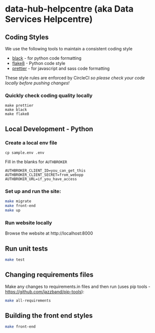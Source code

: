 # data-hub-helpcentre (aka Data Services Helpcentre)

## Coding Styles

We use the following tools to maintain a consistent coding style

- [black](https://black.readthedocs.io/) - for python code formatting
- [flake8](https://flake8.pycqa.org/en/latest/) - Python code style
- [prettier](https://prettier.io/) - for javascript and sass code formatting

These style rules are enforced by CircleCI _so please check your code locally before pushing changes!_

### Quickly check coding quality locally

    make prettier
    make black
    make flake8

## Local Development - Python

### Create a local env file

```
cp sample.env .env
```

Fill in the blanks for `AUTHBROKER`

```
AUTHBROKER_CLIENT_ID=you_can_get_this
AUTHBROKER_CLIENT_SECRET=from_webopp
AUTHBROKER_URL=if_you_have_access
```

### Set up and run the site:

```bash
make migrate
make front-end
make up
```

### Run website locally

Browse the website at http://localhost:8000

## Run unit tests

```bash
make test
```

## Changing requirements files

Make any changes to requirements.in files and then run (uses pip tools - https://github.com/jazzband/pip-tools):

```bash
make all-requirements
```

## Building the front end styles

```bash
make front-end
```
